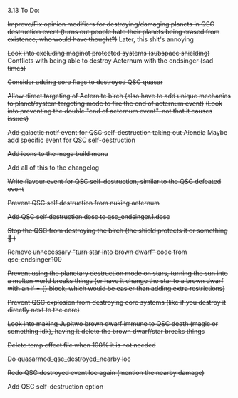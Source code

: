 3.13 To Do:

~~Improve/Fix opinion modifiers for destroying/damaging planets in QSC destruction event (turns out people hate their planets being erased from existence, who would have thought?)~~ Later, this shit's annoying

~~Look into excluding maginot protected systems (subspace shielding) Conflicts with being able to destroy Aeternum with the endsinger (sad times)~~

~~Consider adding core flags to destroyed QSC quasar~~

~~Allow direct targeting of Aeternite birch (also have to add unique mechanics to planet/system targeting mode to fire the end of aeternum event)~~ ~~(Look into preventing the double "end of aeternum event". not that it causes issues)~~

~~Add galactic notif event for QSC self-destruction taking out Aiondia~~ Maybe add specific event for QSC self-destruction

~~Add icons to the mega build menu~~

Add all of this to the changelog

~~Write flavour event for QSC self-destruction, similar to the QSC defeated event~~

~~Prevent QSC self destruction from nuking aeternum~~

~~Add QSC self destruction desc to qsc_endsinger.1.desc~~

~~Stop the QSC from destroying the birch (the shield protects it or something :shrug: )~~

~~Remove unnecessary "turn star into brown dwarf" code from qsc_endsinger.100~~ 

~~Prevent using the planetary destruction mode on stars, turning the sun into a molten world breaks things (or have it change the star to a brown dwarf with an if = {} block, which would be easier than adding extra restrictions)~~

~~Prevent QSC explosion from destroying core systems (like if you destroy it directly next to the core)~~

~~Look into making Jupitwo brown dwarf immune to QSC death (magic or something idk), having it delete the brown dwarf/star breaks things~~

~~Delete temp effect file when 100% it is not needed~~

~~Do quasarmod_qsc_destroyed_nearby loc~~

~~Redo QSC destroyed event loc again (mention the nearby damage)~~

~~Add QSC self-destruction option~~